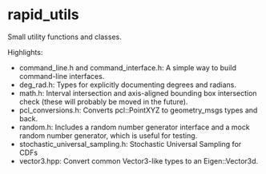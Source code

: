# rapid_utils

Small utility functions and classes.

Highlights:
- command_line.h and command_interface.h: A simple way to build command-line interfaces.
- deg_rad.h: Types for explicitly documenting degrees and radians.
- math.h: Interval intersection and axis-aligned bounding box intersection check (these will probably be moved in the future).
- pcl_conversions.h: Converts pcl::PointXYZ to geometry_msgs types and back.
- random.h: Includes a random number generator interface and a mock random number generator, which is useful for testing.
- stochastic_universal_sampling.h: Stochastic Universal Sampling for CDFs
- vector3.hpp: Convert common Vector3-like types to an Eigen::Vector3d.
